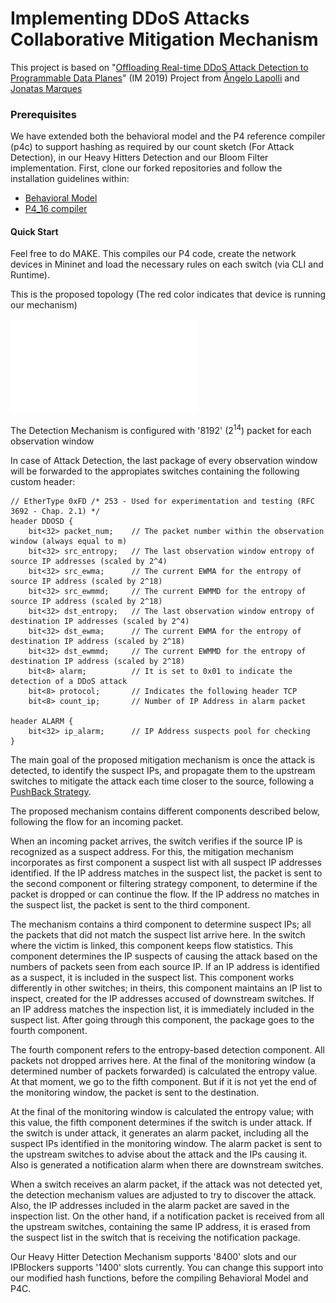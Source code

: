# Implementing DDoS Attacks Collaborative Mitigation Mechanism

This project is based on "[Offloading Real-time DDoS Attack Detection to Programmable Data Planes](https://ieeexplore.ieee.org/document/8717869)" (IM 2019) Project from [Ângelo Lapolli](https://github.com/aclapolli) and [Jonatas Marques](https://github.com/jonadmark/)

### Prerequisites
We have extended both the behavioral model and the P4 reference compiler (p4c) to support hashing as required by our count sketch (For Attack Detection), in our Heavy Hitters Detection and our Bloom Filter implementation.
First, clone our forked repositories and follow the installation guidelines within:

- [Behavioral Model](https://github.com/andreyqg/behavioral-model)
- [P4_16 compiler](https://github.com/andreyqg/p4c)

#### Quick Start
Feel free to do MAKE. This compiles our P4 code, create the network devices in Mininet and load the necessary rules on each switch (via CLI and Runtime).

This is the proposed topology (The red color indicates that device is running our mechanism)

![topology](./Topology.pdf)

The Detection  Mechanism is configured with '8192' (2<sup>14</sup>) packet for each observation window

In case of Attack Detection, the last package of every observation window will be forwarded to the appropiates switches containing the following custom header:
```
// EtherType 0xFD /* 253 - Used for experimentation and testing (RFC 3692 - Chap. 2.1) */
header DDOSD {
    bit<32> packet_num;    // The packet number within the observation window (always equal to m)
    bit<32> src_entropy;   // The last observation window entropy of source IP addresses (scaled by 2^4)
    bit<32> src_ewma;      // The current EWMA for the entropy of source IP address (scaled by 2^18)
    bit<32> src_ewmmd;     // The current EWMMD for the entropy of source IP address (scaled by 2^18)
    bit<32> dst_entropy;   // The last observation window entropy of destination IP addresses (scaled by 2^4)
    bit<32> dst_ewma;      // The current EWMA for the entropy of destination IP address (scaled by 2^18)
    bit<32> dst_ewmmd;     // The current EWMMD for the entropy of destination IP address (scaled by 2^18)
    bit<8> alarm;          // It is set to 0x01 to indicate the detection of a DDoS attack
    bit<8> protocol;       // Indicates the following header TCP
    bit<8> count_ip;       // Number of IP Address in alarm packet
    
header ALARM {
    bit<32> ip_alarm;      // IP Address suspects pool for checking
}
```
The main goal of the proposed mitigation mechanism is once the attack is detected, to identify the suspect IPs, and propagate them to the upstream switches to mitigate the attack each time closer to the source, following a [PushBack Strategy](https://www.researchgate.net/publication/242106891_Controlling_High_Bandwidth_Aggregates_in_the_Network_Extended_Version).

The proposed mechanism contains different components described below, following the flow for an incoming packet.

When an incoming packet arrives, the switch verifies if the source IP is recognized as a suspect address. For this, the mitigation mechanism incorporates as first component a suspect list with all suspect IP addresses identified. If the IP address matches in the suspect list, the packet is sent to the second component or filtering strategy component, to determine if the packet is dropped or can continue the flow. If the IP address no matches in the suspect list, the packet is sent to the third component.

The mechanism contains a third component to determine suspect IPs; all the packets that did not match the suspect list arrive here. In the switch where the victim is linked, this component keeps flow statistics. This component determines the IP suspects of causing the attack based on the numbers of packets seen from each source IP. If an IP address is identified as a suspect, it is included in the suspect list. This component works differently in other switches; in theirs, this component maintains an IP list to inspect, created for the IP addresses accused of downstream switches.  If an IP address matches the inspection list, it is immediately included in the suspect list. After going through this component, the package goes to the fourth component.

The fourth component refers to the entropy-based detection component. All packets not dropped arrives here. At the final of the monitoring window (a determined number of packets forwarded) is calculated the entropy value.  At that moment, we go to the fifth component. But if it is not yet the end of the monitoring window, the packet is sent to the destination.

At the final of the monitoring window is calculated the entropy value; with this value, the fifth component determines if the switch is under attack. If the switch is under attack, it generates an alarm packet, including all the suspect IPs identified in the monitoring window. The alarm packet is sent to the upstream switches to advise about the attack and the IPs causing it. Also is generated a notification alarm when there are downstream switches.

When a switch receives an alarm packet, if the attack was not detected yet, the detection mechanism values are adjusted to try to discover the attack. Also, the IP addresses included in the alarm packet are saved in the inspection list.  On the other hand, if a notification packet is received from all the upstream switches, containing the same IP address, it is erased from the suspect list in the switch that is receiving the notification package.

Our Heavy Hitter Detection Mechanism supports '8400' slots and our IPBlockers supports '1400' slots currently. You can change this support into our modified hash functions, before the compiling Behavioral Model and P4C.


